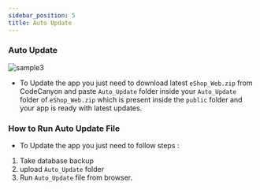 ```yaml
---
sidebar_position: 5
title: Auto Update
---
```


### Auto Update

<div class="promo">
    <img class="bordered" src="/img/auto_update.jpg" alt="sample3"/>
</div>

- To Update the app you just need to download latest `eShop_Web.zip` from CodeCanyon and paste `Auto_Update` folder inside your `Auto_Update` folder of `eShop_Web.zip` which is present inside the `public` folder and your app is ready with latest updates.

### How to Run Auto Update File

- To Update the app you just need to follow steps :

1.  Take database backup
2.  upload `Auto_Update` folder
3.  Run `Auto_Update` file from browser. 
